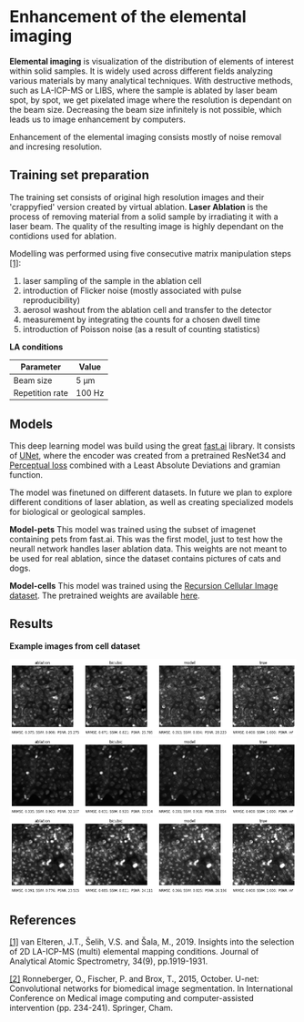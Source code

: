 # Enhancement of the elemental imaging

**Elemental imaging** is visualization of the distribution of elements of interest within solid samples. It is widely used across different fields analyzing various materials by many analytical techniques. With destructive methods, such as LA-ICP-MS or LIBS, where the sample is ablated by laser beam spot, by spot, we get pixelated image where the resolution is dependant on the beam size. Decreasing the beam size infinitely is not possible, which leads us to image enhancement by computers.

Enhancement of the elemental imaging consists mostly of noise removal and incresing resolution.

## Training set preparation
The training set consists of original high resolution images and their 'crappyfied' version created by virtual ablation. **Laser Ablation** is the process of removing material from a solid sample by irradiating it with a laser beam. The quality of the resulting image is highly dependant on the contidions used for ablation.    

Modelling was performed using five consecutive matrix manipulation steps [[1]](https://pubs.rsc.org/en/content/articlehtml/2019/ja/c9ja00166b):
1. laser sampling of the sample in the ablation cell
2. introduction of Flicker noise (mostly associated with pulse reproducibility)
3. aerosol washout from the ablation cell and transfer to the detector
4. measurement by integrating the counts for a chosen dwell time
5. introduction of Poisson noise (as a result of counting statistics)

**LA conditions**

Parameter | Value
--- | --- 
Beam size | 5 μm
Repetition rate | 100 Hz

## Models
This deep learning model was build using the great [fast.ai](https://www.fast.ai/about/) library. It consists of [UNet](https://arxiv.org/pdf/1505.04597.pdf), where the encoder was created from a pretrained ResNet34 and [Perceptual loss](https://arxiv.org/abs/1603.08155) combined with a Least Absolute Deviations and gramian function. 

The model was finetuned on different datasets. In future we plan to explore different conditions of laser ablation, as well as creating specialized models for biological or geological samples. 

**Model-pets**
This model was trained using the subset of imagenet containing pets from fast.ai. This was the first model, just to test how the neurall network handles laser ablation data. This weights are not meant to be used for real ablation, since the dataset contains pictures of cats and dogs.

**Model-cells**
This model was trained using the [Recursion Cellular Image dataset](https://www.rxrx.ai). The pretrained weights are available  [here](https://www.dropbox.com/s/aa7fqv4sypb0ecy/model.pth).

## Results

**Example images from cell dataset**

![comparison1](results/cells/E07_s2_w2_plot.png)
![comparison2](results/cells/I07_s1_w5_plot.png)
![comparison2](results/cells/J20_s1_w2_plot.png)

## References

[[1]](https://pubs.rsc.org/en/content/articlehtml/2019/ja/c9ja00166b) van Elteren, J.T., Šelih, V.S. and Šala, M., 2019. Insights into the selection of 2D LA-ICP-MS (multi) elemental mapping conditions. Journal of Analytical Atomic Spectrometry, 34(9), pp.1919-1931.

[[2]](https://arxiv.org/pdf/1505.04597.pdf) Ronneberger, O., Fischer, P. and Brox, T., 2015, October. U-net: Convolutional networks for biomedical image segmentation. In International Conference on Medical image computing and computer-assisted intervention (pp. 234-241). Springer, Cham.
